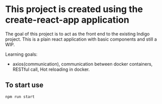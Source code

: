 # This project is created using the create-react-app application

The goal of this project is to act as the front end to the existing Indigo project.
This is a plain react application with basic components and still a WIP.

Learning goals:
 - axios(communication), communication between docker containers, RESTful call, Hot reloading in docker.

 ## To start use 
 ~~~
 npm run start
 ~~~